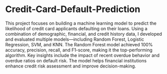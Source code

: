 # Credit-Card-Default-Prediction
This project focuses on building a machine learning model to predict the likelihood of credit card applicants defaulting on their loans. Using a combination of demographic, financial, and credit history data, I developed and evaluated multiple models—including Random Forest, Logistic Regression, SVM, and KNN. The Random Forest model achieved 100% accuracy, precision, recall, and F1-score, making it the top-performing algorithm. Key insights include the impact of recent overdue behavior and overdue ratios on default risk. The model helps financial institutions enhance credit risk assessment and improve decision-making.
